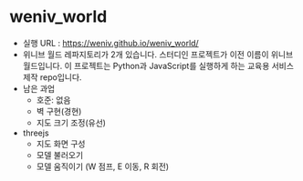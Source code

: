 # weniv_world

* 실행 URL : https://weniv.github.io/weniv_world/
* 위니브 월드 레파지토리가 2개 있습니다. 스터디인 프로젝트가 이전 이름이 위니브 월드입니다. 이 프로젝트는 Python과 JavaScript를 실행하게 하는 교육용 서비스 제작 repo입니다.
* 남은 과업
   * 호준: 없음
   * 벽 구현(경현)
   * 지도 크기 조정(유선)
* threejs
   * 지도 화면 구성
   * 모델 불러오기
   * 모델 움직이기 (W 점프, E 이동, R 회전)
